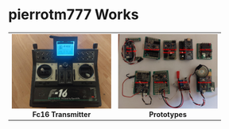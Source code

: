 # pierrotm777 Works

<table cellspacing=0>
  <tr>
    <td align=center width=200><a href="https://github.com/Ingwie/OpenAVRc_Hw/tree/V3/User's%20OpenAVRc%20Transmitters/pierrotm777/Readme.md"><img src="https://github.com/Ingwie/OpenAVRc_Hw/blob/V3/User's%20OpenAVRc%20Transmitters/pierrotm777/Fc16/IMG_1.jpg" border="0" name="submit" title="Fc16 Transmitter" alt="Fc16 Transmitter"/></a><br><b>Fc16 Transmitter</b></td>
	<td align=center width=200><a href="https://github.com/Ingwie/OpenAVRc_Hw/tree/V3/User's%20OpenAVRc%20Transmitters/pierrotm777/Readme.md"><img src="My_Prototypes/Protos_Pierrot.jpg" border="0" name="submit" title="Prototypes" alt="Prototypes"/></a><br><b>Prototypes</b></td>

  </tr>
</table>

